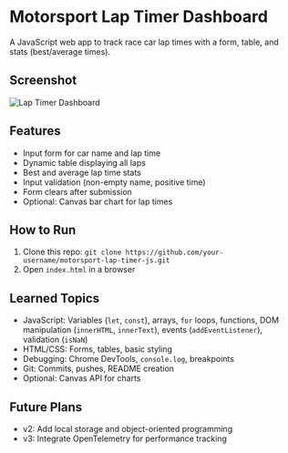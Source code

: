 # Motorsport Lap Timer Dashboard

A JavaScript web app to track race car lap times with a form, table, and stats (best/average times).

## Screenshot
![Lap Timer Dashboard](https://github.com/your-username/motorsport-lap-timer-js/.../screenshot.png)

## Features
- Input form for car name and lap time
- Dynamic table displaying all laps
- Best and average lap time stats
- Input validation (non-empty name, positive time)
- Form clears after submission
- Optional: Canvas bar chart for lap times

## How to Run
1. Clone this repo: `git clone https://github.com/your-username/motorsport-lap-timer-js.git`
2. Open `index.html` in a browser

## Learned Topics
- JavaScript: Variables (`let`, `const`), arrays, `for` loops, functions, DOM manipulation (`innerHTML`, `innerText`), events (`addEventListener`), validation (`isNaN`)
- HTML/CSS: Forms, tables, basic styling
- Debugging: Chrome DevTools, `console.log`, breakpoints
- Git: Commits, pushes, README creation
- Optional: Canvas API for charts

## Future Plans
- v2: Add local storage and object-oriented programming
- v3: Integrate OpenTelemetry for performance tracking